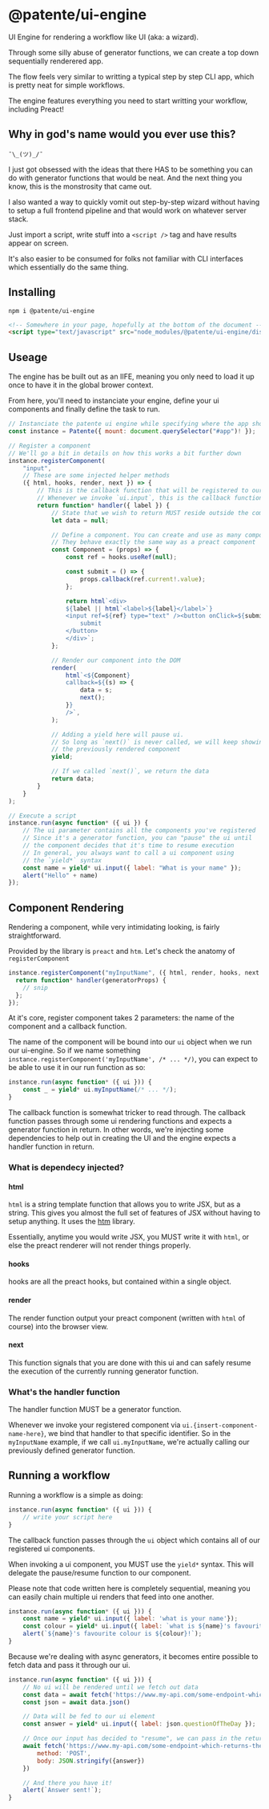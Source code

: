 # @patente/ui-engine

UI Engine for rendering a workflow like UI (aka: a wizard).

Through some silly abuse of generator functions, we can create a top down sequentially renderered app.

The flow feels very similar to writting a typical step by step CLI app, which is pretty neat for simple workflows.

The engine features everything you need to start writting your workflow, including Preact!

## Why in god's name would you ever use this?

```
¯\_(ツ)_/¯
```

I just got obsessed with the ideas that there HAS to be something you can do with generator functions
that would be neat. And the next thing you know, this is the monstrosity that came out.

I also wanted a way to quickly vomit out step-by-step wizard without having to setup a full frontend pipeline and
that would work on whatever server stack. 

Just import a script, write stuff into a `<script />` tag and have results appear on screen.

It's also easier to be consumed for folks not familiar with CLI interfaces which essentially do the same thing.

## Installing

```
npm i @patente/ui-engine
```

```html
<!-- Somewhere in your page, hopefully at the bottom of the document -->
<script type="text/javascript" src="node_modules/@patente/ui-engine/dist/patente.min.js">
```

## Useage

The engine has be built out as an IIFE, meaning you only need to load it up once to have it in the global
brower context.

From here, you'll need to instanciate your engine, define your ui components and finally define the task to run.

```js
// Instanciate the patente ui engine while specifying where the app should mount.
const instance = Patente({ mount: document.querySelector("#app")! });

// Register a component
// We'll go a bit in details on how this works a bit further down
instance.registerComponent(
    "input",
    // These are some injected helper methods
    ({ html, hooks, render, next }) => {
        // This is the callback function that will be registered to our component name
        // Whenever we invoke `ui.input`, this is the callback function that will get executed
        return function* handler({ label }) {
            // State that we wish to return MUST reside outside the component context
            let data = null;

            // Define a component. You can create and use as many components as you wish
            // They behave exactly the same way as a preact component
            const Component = (props) => {
                const ref = hooks.useRef(null);

                const submit = () => {
                    props.callback(ref.current!.value);
                };

                return html`<div>
                ${label || html`<label>${label}</label>`}
                <input ref=${ref} type="text" /><button onClick=${submit}>
                    submit
                </button>
                </div>`;
            };

            // Render our component into the DOM
            render(
                html`<${Component}
                callback=${(s) => {
                    data = s;
                    next();
                }}
                />`,
            );

            // Adding a yield here will pause ui.
            // So long as `next()` is never called, we will keep showing
            // the previously rendered component
            yield;

            // If we called `next()`, we return the data
            return data;
        }
    }
);

// Execute a script
instance.run(async function* ({ ui }) {
    // The ui parameter contains all the components you've registered
    // Since it's a generator function, you can "pause" the ui until
    // the component decides that it's time to resume execution
    // In general, you always want to call a ui component using
    // the `yield*` syntax
    const name = yield* ui.input({ label: "What is your name" });
    alert("Hello" + name)
});
```

## Component Rendering

Rendering a component, while very intimidating looking, is fairly straightforward.

Provided by the library is `preact` and `htm`. Let's check the anatomy of `registerComponent`

```js
instance.registerComponent("myInputName", ({ html, render, hooks, next }) => {
  return function* handler(generatorProps) {
    // snip
  };
});
```

At it's core, register component takes 2 parameters: the name of the component and a callback function.

The name of the component will be bound into our `ui` object when we run our ui-engine.
So if we name something `instance.registerComponent('myInputName', /* ... */)`, you can expect
to be able to use it in our run function as so:

```js
instance.run(async function* ({ ui })) {
    const _ = yield* ui.myInputName(/* ... */);
}
```

The callback function is somewhat tricker to read through. The callback function passes through some
ui rendering functions and expects a generator function in return. In other words, we're injecting some dependencies
to help out in creating the UI and the engine expects a handler function in return.

### What is dependecy injected?

#### html

`html` is a string template function that allows you to write JSX, but as a string. This gives you almost the full set
of features of JSX without having to setup anything. It uses the [htm](https://github.com/developit/htm) library.

Essentially, anytime you would write JSX, you MUST write it with `html`, or else the preact renderer will not render things properly.

#### hooks

hooks are all the preact hooks, but contained within a single object.

#### render

The render function output your preact component (written with `html` of course) into the browser view.

#### next

This function signals that you are done with this ui and can safely resume the execution of the currently running generator function.

### What's the handler function

The handler function MUST be a generator function.

Whenever we invoke your registered component via `ui.{insert-component-name-here}`, we bind that handler to that specific identifier.
So in the `myInputName` example, if we call `ui.myInputName`, we're actually calling our previously defined generator function.

## Running a workflow

Running a workflow is a simple as doing:

```js
instance.run(async function* ({ ui })) {
    // write your script here
}
```

The callback function passes through the `ui` object which contains all of our registered ui components.

When invoking a ui component, you MUST use the `yield*` syntax. This will delegate the pause/resume function to our component.

Please note that code written here is completely sequential, meaning you can easily chain multiple ui renders that feed into one another.

```js
instance.run(async function* ({ ui })) {
    const name = yield* ui.input({ label: 'what is your name'});
    const colour = yield* ui.input({ label: `what is ${name}'s favourite colour`});
    alert(`${name}'s favourite colour is ${colour}!`);
}
```

Because we're dealing with async generators, it becomes entire possible to fetch data and pass it through our ui.

```js
instance.run(async function* ({ ui })) {
    // No ui will be rendered until we fetch out data
    const data = await fetch('https://www.my-api.com/some-endpoint-which-returns-the-question-of-the-day');
    const json = await data.json()

    // Data will be fed to our ui element
    const answer = yield* ui.input({ label: json.questionOfTheDay });

    // Once our input has decided to "resume", we can pass in the returned value to something else.
    await fetch('https://www.my-api.com/some-endpoint-which-returns-the-question-of-the-day', {
        method: 'POST',
        body: JSON.stringify({answer})
    })

    // And there you have it!
    alert(`Answer sent!`);
}
```
